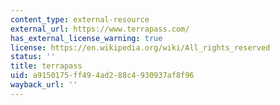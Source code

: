 ```yaml
---
content_type: external-resource
external_url: https://www.terrapass.com/
has_external_license_warning: true
license: https://en.wikipedia.org/wiki/All_rights_reserved
status: ''
title: terrapass
uid: a9150175-ff49-4ad2-88c4-930937af8f96
wayback_url: ''
---
```

